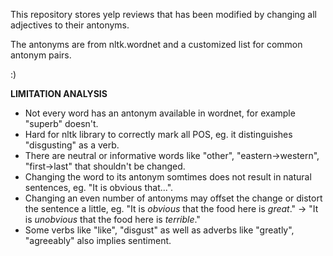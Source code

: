 This repository stores yelp reviews that has been modified by changing all adjectives to their antonyms.

The antonyms are from nltk.wordnet and a customized list for common antonym pairs.

:)

**LIMITATION ANALYSIS**
- Not every word has an antonym available in wordnet, for example "superb" doesn't.
- Hard for nltk library to correctly mark all POS, eg. it distinguishes "disgusting" as a verb.
- There are neutral or informative words like "other", "eastern->western", "first->last" that shouldn't be changed.
- Changing the word to its antonym somtimes does not result in natural sentences, eg. "It is obvious that...".
- Changing an even number of antonyms may offset the change or distort the sentence a little, eg. "It is _obvious_ that the food here is _great_." -> "It is _unobvious_ that the food here is _terrible_."
- Some verbs like "like", "disgust" as well as adverbs like "greatly", "agreeably" also implies sentiment.
